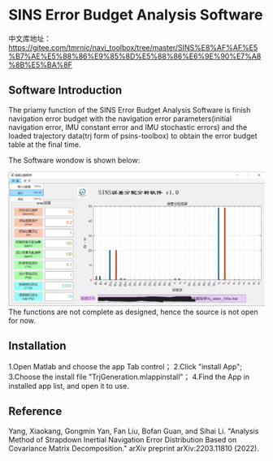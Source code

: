 # SINS Error Budget Analysis Software
中文库地址：https://gitee.com/tmrnic/navi_toolbox/tree/master/SINS%E8%AF%AF%E5%B7%AE%E5%88%86%E9%85%8D%E5%88%86%E6%9E%90%E7%A8%8B%E5%BA%8F
## Software Introduction
The priamy function of the SINS Error Budget Analysis Software is finish navigation error budget with the navigation error parameters(initial navigation error, IMU constant error and IMU stochastic errors) and the loaded trajectory data(trj form of psins-toolbox) to obtain the error budget table at the final time.

The Software wondow is shown below:

![软件界面](./Doc/MainWin.jpeg)
The functions are not complete as designed, hence the source is not open for now. 


## Installation
1.Open Matlab and choose the app Tab control；
2.Click "install App";
3.Choose the install file "TrjGeneration.mlappinstall"；
4.Find the App in installed app list, and open it to use.

## Reference
Yang, Xiaokang, Gongmin Yan, Fan Liu, Bofan Guan, and Sihai Li. "Analysis Method of Strapdown Inertial Navigation Error Distribution Based on Covariance Matrix Decomposition." arXiv preprint arXiv:2203.11810 (2022).
